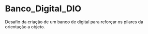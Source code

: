 # Banco_Digital_DIO
Desafio da criação de um banco de digital para reforçar os pilares da orientação a objeto.
